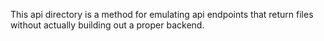 This api directory is a method for emulating api endpoints that return files without actually building out a proper
backend.